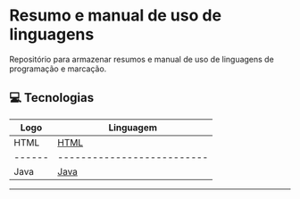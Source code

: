 # Resumo e manual de uso de linguagens

Repositório para armazenar resumos e manual de uso de linguagens de programação e marcação.

## 💻 Tecnologias

| Logo | Linguagem |
|-------|---------|
| HTML | [HTML](HTML/Basico/) |
|------|--------------------------|
| Java | [Java](Java/SintaxJava/) |

---------------------

